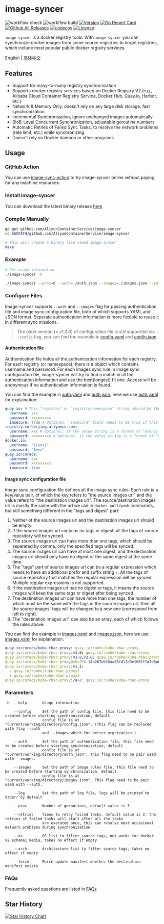 # image-syncer

![workflow check](https://github.com/AliyunContainerService/image-syncer/actions/workflows/check.yml/badge.svg)
![workflow build](https://github.com/AliyunContainerService/image-syncer/actions/workflows/synctest.yml/badge.svg)
[![Version](https://img.shields.io/github/v/release/AliyunContainerService/image-syncer)](https://github.com/AliyunContainerService/image-syncer/releases)
[![Go Report Card](https://goreportcard.com/badge/github.com/AliyunContainerService/image-syncer)](https://goreportcard.com/report/github.com/AliyunContainerService/image-syncer)
[![Github All Releases](https://img.shields.io/github/downloads/AliyunContainerService/image-syncer/total.svg)](https://api.github.com/repos/AliyunContainerService/image-syncer/releases)
[![codecov](https://codecov.io/gh/AliyunContainerService/image-syncer/graph/badge.svg)](https://codecov.io/gh/AliyunContainerService/image-syncer)
[![License](https://img.shields.io/github/license/AliyunContainerService/image-syncer)](https://www.apache.org/licenses/LICENSE-2.0.html)

`image-syncer` is a docker registry tools. With `image-syncer` you can synchronize docker images from some source registries to target registries, which include most popular public docker registry services.

English | [简体中文](./README-zh_CN.md)

## Features

- Support for many-to-many registry synchronization
- Supports docker registry services based on Docker Registry V2 (e.g., Alibaba Cloud Container Registry Service, Docker Hub, Quay.io, Harbor, etc.)
- Network & Memory Only, doesn't rely on any large disk storage, fast synchronization
- Incremental Synchronization, ignore unchanged images automatically
- BloB-Level Concurrent Synchronization, adjustable goroutine numbers
- Automatic Retries of Failed Sync Tasks, to resolve the network problems (rate limit, etc.) while synchronizing
- Doesn't rely on Docker daemon or other programs

## Usage

### GitHub Action

You can use [image-sync-action](https://github.com/marketplace/actions/image-sync-action) to try image-syncer online without paying for any machine resources.

### Install image-syncer

You can download the latest binary release [here](https://github.com/AliyunContainerService/image-syncer/releases)

### Compile Manually

```bash
go get github.com/AliyunContainerService/image-syncer
cd $GOPATH/github.com/AliyunContainerService/image-syncer

# This will create a binary file named image-syncer
make
```

### Example

```bash
# Get usage information
./image-syncer -h

./image-syncer --proc=6 --auth=./auth.json --images=./images.json --retries=3
```

### Configure Files

Image-syncer supports `--auth` and `--images` flag for passing authentication file and image sync configuration file, both of which supports YAML and JSON format. Seperate authentication information is more flexible to reuse it in different sync missions.

> The older version (< v1.2.0) of configuration file is still supported via `--config` flag, you can find the example in [config.yaml](examples/config.yaml) and [config.json](examples/config.json).

#### Authentication file

Authentication file holds all the authentication information for each registry. For each registry (or namespace), there is a object which contains username and password. For each images sync rule in image sync configuration file, image-syncer will try to find a match in all the authentication information and use the best(longest) fit one. Access will be anonymous if no authentication information is found.

You can find the example in [auth.yaml](examples/auth.yaml) and [auth.json](examples/auth.json), here we use [auth.yaml](examples/auth.yaml) for explaination:

```yaml
quay.io: # This "registry" or "registry/namespace" string should be the same as registry or registry/namespace used below in image sync rules. And if an url match multiple objects, the "registry/namespace" string will actually be used.
  username: xxx
  password: xxxxxxxxx
  insecure: true # Optional, "insecure" field needs to be true if this registry is a http service, default value is false.
registry.cn-beijing.aliyuncs.com:
  username: xxx # Optional, if the value string is a format of "${env}" or "$env", use the "env" environment variables as username.
  password: xxxxxxxxx # Optional, if the value string is a format of "${env}" or "$env", use the "env" environment variables as password.
docker.io:
  username: "${env}"
  password: "$env"
quay.io/coreos:
  username: abc
  password: xxxxxxxxx
  insecure: true
```

#### Image sync configuration file

Image sync configuration file defines all the image sync rules. Each rule is a key/value pair, of which the key refers to "the source images url" and the value refers to "the destination images url". The source/destination images url is mostly the same with the url we use
in `docker pull/push` commands, but still something different in the "tags and digest" part:

1. Neither of the source images url and the destination images url should be empty.
2. If the source images url contains no tags or digest, all the tags of source repository will be synced.
3. The source images url can have more than one tags, which should be seperated by comma, only the specified tags will be synced.
4. The source images url can have at most one digest, and the destination images url should only have no digest or the same digest at the same time.
5. The "tags" part of source images url can be a regular expression which needs to have an additional prefix and suffix string `/`. All the tags of source repository that matches the regular expression will be synced. Multiple regular expressions is not supported.
6. If the destination images url has no digest or tags, it means the source images will keep the same tags or digest after being synced.
7. The destination images url can have more than one tags, the number of which must be the same with the tags in the source images url, then all the source images' tags will be changed to a new one (correspond from left to right).
8. The "destination images url" can also be an array, each of which follows the rules above.

You can find the example in [images.yaml](examples/images.yaml) and [images.json](examples/images.json), here we use [images.yaml](examples/images.yaml) for explaination:

```yaml
quay.io/coreos/kube-rbac-proxy: quay.io/ruohe/kube-rbac-proxy
quay.io/coreos/kube-rbac-proxy:v1.0: quay.io/ruohe/kube-rbac-proxy
quay.io/coreos/kube-rbac-proxy:v1.0,v2.0: quay.io/ruohe/kube-rbac-proxy
quay.io/coreos/kube-rbac-proxy@sha256:14b267eb38aa85fd12d0e168fffa2d8a6187ac53a14a0212b0d4fce8d729598c: quay.io/ruohe/kube-rbac-proxy
quay.io/coreos/kube-rbac-proxy:v1.1:
  - quay.io/ruohe/kube-rbac-proxy1
  - quay.io/ruohe/kube-rbac-proxy2
quay.io/coreos/kube-rbac-proxy:/a+/: quay.io/ruohe/kube-rbac-proxy
```

### Parameters

```
-h  --help       Usage information

    --config     Set the path of config file, this file need to be created before starting synchronization, default
                 config file is at "current/working/directory/config.json". (This flag can be replaced with flag --auth
                 and --images which for better orgnization.)

    --auth       Set the path of authentication file, this file need to be created before starting synchronization, default
                 config file is at "current/working/directory/auth.json". This flag need to be pair used with --images.

    --images     Set the path of image rules file, this file need to be created before starting synchronization, default
                 config file is at "current/working/directory/images.json". This flag need to be pair used with --auth.

    --log        Set the path of log file, logs will be printed to Stderr by default

    --proc       Number of goroutines, default value is 5

    --retries    Times to retry failed tasks, default value is 2, the retries of failed tasks will start after all the tasks
                 are executed once, this can resolve most occasional network problems during synchronization

    --os         OS list to filter source tags, not works for docker v2 schema1 media, takes no effect if empty

    --arch       Architecture list to filter source tags, takes no effect if empty

    --force      Force update manifest whether the destination manifest exists
```

### FAQs

Frequently asked questions are listed in [FAQs](./FAQs.md)

## Star History

[![Star History Chart](https://api.star-history.com/svg?repos=AliyunContainerService/image-syncer&type=Date)](https://star-history.com/#AliyunContainerService/image-syncer)
